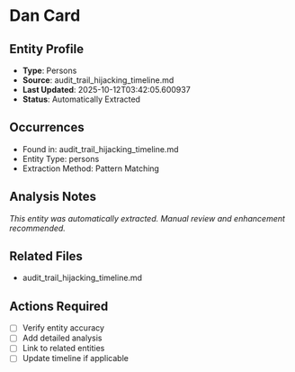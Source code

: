 # Dan Card

## Entity Profile
- **Type**: Persons
- **Source**: audit_trail_hijacking_timeline.md
- **Last Updated**: 2025-10-12T03:42:05.600937
- **Status**: Automatically Extracted

## Occurrences
- Found in: audit_trail_hijacking_timeline.md
- Entity Type: persons
- Extraction Method: Pattern Matching

## Analysis Notes
*This entity was automatically extracted. Manual review and enhancement recommended.*

## Related Files
- audit_trail_hijacking_timeline.md

## Actions Required
- [ ] Verify entity accuracy
- [ ] Add detailed analysis
- [ ] Link to related entities
- [ ] Update timeline if applicable
